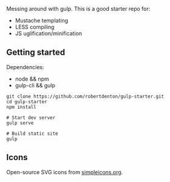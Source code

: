 Messing around with gulp. This is a good starter repo for:

* Mustache templating
* LESS compiling
* JS uglification/minification

## Getting started

Dependencies:
* node && npm
* gulp-cli && gulp

```
git clone https://github.com/robertdenton/gulp-starter.git
cd gulp-starter
npm install

# Start dev server
gulp serve

# Build static site
gulp
```

## Icons

Open-source SVG icons from [simpleicons.org](https://simpleicons.org/).
